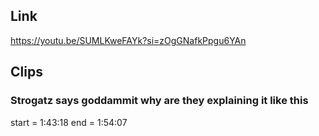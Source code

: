 ## Link
https://youtu.be/SUMLKweFAYk?si=zOgGNafkPpgu6YAn

## Clips

### Strogatz says goddammit why are they explaining it like this
start = 1:43:18
end = 1:54:07